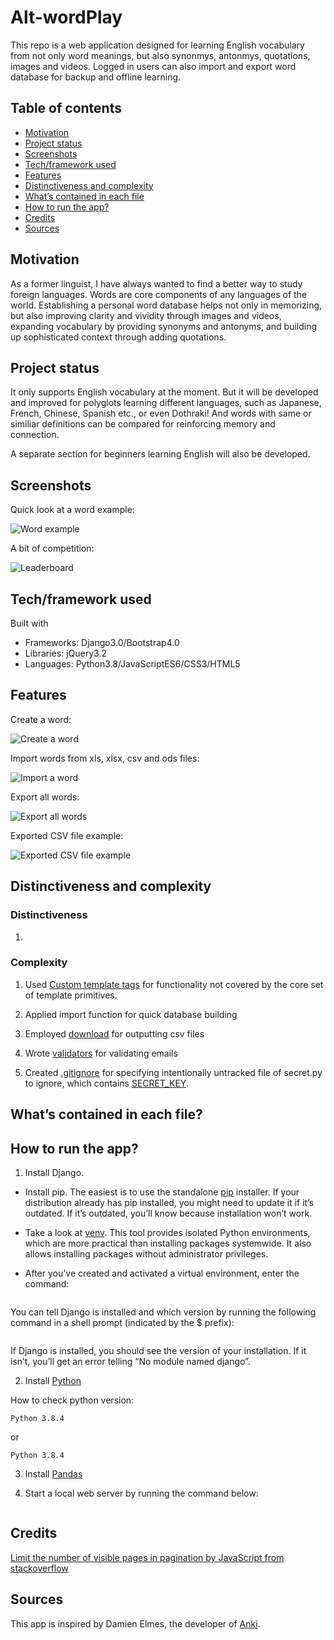 # Alt-wordPlay

This repo is a web application designed for learning English vocabulary from not only word meanings, but also synonmys, antonmys, quotations, images and videos. Logged in users can also import and export word database for backup and offline learning.

## Table of contents

- [Motivation](#motivation)
- [Project status](#project-status)
- [Screenshots](#screenshots)
- [Tech/framework used](#tech/framework-used)
- [Features](#features)
- [Distinctiveness and complexity](#Distinctiveness-and-complexity)
- [What’s contained in each file](#What’s-contained-in-each-file)
- [How to run the app?](#how-to-run-the-app?)
- [Credits](#credits)
- [Sources](#sources)

## Motivation

As a former linguist, I have always wanted to find a better way to study foreign languages. Words are core components of any languages of the world. Establishing a personal word database helps not only in memorizing, but also improving clarity and vividity through images and videos, expanding vocabulary by providing synonyms and antonyms, and building up sophisticated context through adding quotations.

## Project status

It only supports English vocabulary at the moment. But it will be developed and improved for polyglots learning different languages, such as Japanese, French, Chinese, Spanish etc., or even Dothraki! And words with same or similiar definitions can be compared for reinforcing memory and connection.

A separate section for beginners learning English will also be developed.

## Screenshots

Quick look at a word example:

![Word example](https://github.com/michelle2014/wordPlay-website/blob/master/wordPlay/static/word_example.png "Word example")

A bit of competition:

![Leaderboard](https://github.com/michelle2014/wordPlay-website/blob/master/wordPlay/static/leaderboard_example.png "Leaderboard")

## Tech/framework used

Built with

- Frameworks: Django3.0/Bootstrap4.0
- Libraries: jQuery3.2
- Languages: Python3.8/JavaScriptES6/CSS3/HTML5

## Features

Create a word:

![Create a word](https://github.com/michelle2014/wordPlay-website/blob/master/wordPlay/static/create_example.png "Create a word")

Import words from xls, xlsx, csv and ods files:

![Import a word](https://github.com/michelle2014/wordPlay-website/blob/master/wordPlay/static/import_example.png "Import words")

Export all words:

![Export all words](https://github.com/michelle2014/wordPlay-website/blob/master/wordPlay/static/export_example.png "Export all words")

Exported CSV file example:

![Exported CSV file example](https://github.com/michelle2014/wordPlay-website/blob/master/wordPlay/static/csv_open_example.png "Exported CSV file example")

## Distinctiveness and complexity

### Distinctiveness

1.

### Complexity

1. Used [Custom template tags](https://docs.djangoproject.com/en/3.1/howto/custom-template-tags/) for functionality not covered by the core set of template primitives.

2. Applied import function for quick database building

3. Employed [download](https://docs.djangoproject.com/en/3.1/howto/outputting-csv/) for outputting csv files

4. Wrote [validators](https://docs.djangoproject.com/en/3.1/ref/validators/) for validating emails

5. Created [.gitignore](https://git-scm.com/docs/gitignore) for specifying intentionally untracked file of secret.py to ignore, which contains [SECRET_KEY](https://docs.djangoproject.com/en/3.1/ref/settings/).

## What’s contained in each file?

## How to run the app?

1. Install Django.

- Install pip. The easiest is to use the standalone [pip](https://pip.pypa.io/en/latest/installing/#installing-with-get-pip-py) installer. If your distribution already has pip installed, you might need to update it if it’s outdated. If it’s outdated, you’ll know because installation won’t work.

- Take a look at [venv](https://docs.python.org/3/tutorial/venv.html). This tool provides isolated Python environments, which are more practical than installing packages systemwide. It also allows installing packages without administrator privileges.

- After you’ve created and activated a virtual environment, enter the command:

```$ python -m pip install Django

```

You can tell Django is installed and which version by running the following command in a shell prompt (indicated by the $ prefix):

```$ python -m django --version

```

If Django is installed, you should see the version of your installation. If it isn’t, you’ll get an error telling “No module named django”.

2. Install [Python](https://www.python.org/getit/)

How to check python version:

```C:> python -V
Python 3.8.4
```

or

```C:> python -version
Python 3.8.4
```

3. Install [Pandas](https://pandas.pydata.org/pandas-docs/stable/getting_started/install.html)

4. Start a local web server by running the command below:

```python manage.py runserver

```

## Credits

[Limit the number of visible pages in pagination by JavaScript from stackoverflow](https://stackoverflow.com/questions/46382109/limit-the-number-of-visible-pages-in-pagination)

## Sources

This app is inspired by Damien Elmes, the developer of [Anki](https://apps.ankiweb.net/).
